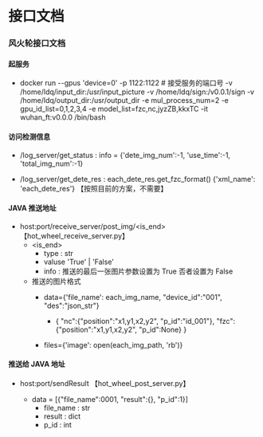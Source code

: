 # 接口文档


### 风火轮接口文档

#### 起服务

* docker run --gpus 'device=0' 
    -p 1122:1122                                            # 接受服务的端口号
    -v /home/ldq/input_dir:/usr/input_picture 
    -v /home/ldq/sign:/v0.0.1/sign 
    -v /home/ldq/output_dir:/usr/output_dir
    -e mul_process_num=2
    -e gpu_id_list=0,1,2,3,4
    -e model_list=fzc,nc,jyzZB,kkxTC
    -it wuhan_ft:v0.0.0 /bin/bash 

 [comment]: <> ( * python3 hot_wheel_log_server.py --host 127.0.0.1 --port 8802 --img_dir /home/ldq/input_dir --xml_dir /home/ldq/output_dir/save_res )

 [comment]: <> ( * python3 hot_wheel_receive_server.py --host 127.0.0.1 --port 8803 --img_dir /home/ldq/input_dir  --sign_dir /home/ldq/sign --batch_size 20 )

 [comment]: <> ( * python3 hot_wheel_post_server.py --host 127.0.0.1 --port 8008 --xml_dir /home/ldq/output_dir/save_res --post_mode 0 )

#### 访问检测信息

* /log_server/get_status : info = {'dete_img_num':-1, 'use_time':-1, 'total_img_num':-1}

* /log_server/get_dete_res : each_dete_res.get_fzc_format()  {'xml_name': 'each_dete_res'} 【按照目前的方案，不需要】

#### JAVA 推送地址

* host:port/receive_server/post_img/<is_end>  【hot_wheel_receive_server.py】
    * <is_end> 
        * type : str
        * valuse 'True' | 'False'
        * info : 推送的最后一张图片参数设置为 True 否者设置为 False 
    * 推送的图片格式
        * data={'file_name': each_img_name, "device_id":"001", "des":"json_str"}
            * {
            "nc":{"position":"x1,y1,x2,y2", "p_id":"id_001"},
            "fzc":{"position":"x1,y1,x2,y2", "p_id":None}
            }
            
        * files={'image': open(each_img_path, 'rb')}

#### 推送给 JAVA 地址

* host:port/sendResult 【hot_wheel_post_server.py】

    * data = [{"file_name":0001, "result":{}, "p_id":1}] 
        * file_name : str
        * result : dict
        * p_id : int


